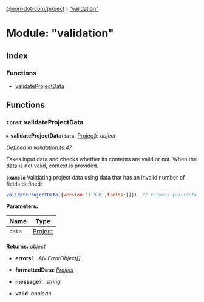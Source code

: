 [@nori-dot-com/project](../README.md) › ["validation"](_validation_.md)

# Module: "validation"

## Index

### Functions

* [validateProjectData](_validation_.md#const-validateprojectdata)

## Functions

### `Const` validateProjectData

▸ **validateProjectData**(`data`: [Project](../interfaces/_specification_.project.md)): *object*

*Defined in [validation.ts:47](https://github.com/nori-dot-eco/nori-dot-com/blob/8877b21/packages/project/src/validation.ts#L47)*

Takes input data and checks whether its contents are valid or not. When the data is not valid, context is provided.

**`example`** <caption>Validating project data using data that has an invalid number of fields defined:</caption>

```js
validateProjectData({version:'1.0.0',fields:[]}); // returns {valid:false, ...errors}
```

**Parameters:**

Name | Type |
------ | ------ |
`data` | [Project](../interfaces/_specification_.project.md) |

**Returns:** *object*

* **errors**? : *Ajv.ErrorObject[]*

* **formattedData**: *[Project](../interfaces/_specification_.project.md)*

* **message**? : *string*

* **valid**: *boolean*
